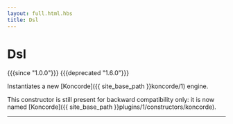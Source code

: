 ```yaml
---
layout: full.html.hbs
title: Dsl
---
```


# Dsl

{{{since "1.0.0"}}} {{{deprecated "1.6.0"}}}

Instantiates a new [Koncorde]({{ site_base_path }}koncorde/1) engine.

This constructor is still present for backward compatibility only: it is now named [Koncorde]({{ site_base_path }}plugins/1/constructors/koncorde).

---
